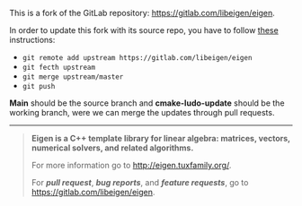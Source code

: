 
This is a fork of the GitLab repository: https://gitlab.com/libeigen/eigen.

In order to update this fork with its source repo, you have to follow [these](https://stackoverflow.com/questions/65023718/how-to-fork-a-gitlab-repository-to-github) instructions:

 - `git remote add upstream https://gitlab.com/libeigen/eigen`
 - `git fecth upstream`
 - `git merge upstream/master`
 - `git push`

**Main** should be the source branch and **cmake-ludo-update** should be the working branch, were we can merge the updates through pull requests.

---

> **Eigen is a C++ template library for linear algebra: matrices, vectors, numerical solvers, and related algorithms.**
> 
> For more information go to http://eigen.tuxfamily.org/.
> 
> For ***pull request***, ***bug reports***, and ***feature requests***,
> go to https://gitlab.com/libeigen/eigen.

